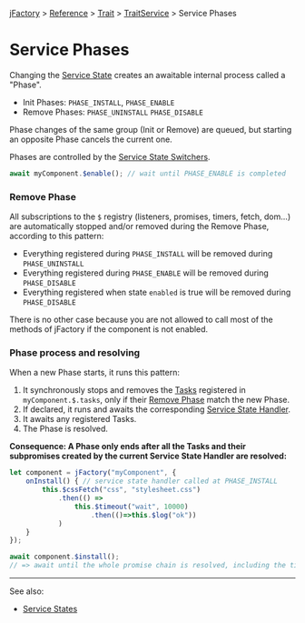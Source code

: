 [jFactory](../README.md) > [Reference](ref-index.md) > [Trait](ref-index.md#traits-component-features) > [TraitService](TraitService.md) > Service Phases  

# Service Phases

Changing the [Service State](TraitService-States.md) creates an awaitable internal process called a "Phase".

* Init Phases: `PHASE_INSTALL`, `PHASE_ENABLE`  
* Remove Phases: `PHASE_UNINSTALL` `PHASE_DISABLE`  

Phase changes of the same group (Init or Remove) are queued, but starting an opposite Phase cancels the current one.

Phases are controlled by the [Service State Switchers](TraitService-States.md#service-state-switchers).

```javascript
await myComponent.$enable(); // wait until PHASE_ENABLE is completed
```

### Remove Phase

All subscriptions to the `$` registry (listeners, promises, timers, fetch, dom...) are automatically stopped and/or removed during the Remove Phase, according to this pattern:

* Everything registered during `PHASE_INSTALL` will be removed during `PHASE_UNINSTALL`
* Everything registered during `PHASE_ENABLE` will be removed during `PHASE_DISABLE`
* Everything registered when state `enabled` is true will be removed during `PHASE_DISABLE` 

There is no other case because you are not allowed to call most of the methods of jFactory if the component is not enabled.

### Phase process and resolving 

When a new Phase starts, it runs this pattern:

1) It synchronously stops and removes the [Tasks](TraitTask.md) registered in `myComponent.$.tasks`, only if their [Remove Phase](TraitService-Phases.md#remove-phase) match the new Phase. 
1) If declared, it runs and awaits the corresponding [Service State Handler](TraitService-States.md#service-state-handlers).
1) It awaits any registered Tasks.
1) The Phase is resolved.

**Consequence: A Phase only ends after all the Tasks and their subpromises created by the current Service State Handler are resolved:** 

```javascript
let component = jFactory("myComponent", {
    onInstall() { // service state handler called at PHASE_INSTALL 
        this.$cssFetch("css", "stylesheet.css")
            .then(() => 
                this.$timeout("wait", 10000)
                    .then(()=>this.$log("ok"))
            )
    }
});

await component.$install();
// => await until the whole promise chain is resolved, including the timer 
```
---
See also:
* [Service States](TraitService-States.md)